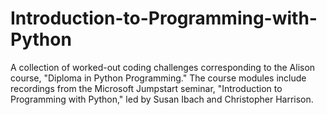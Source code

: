 # Introduction-to-Programming-with-Python
A collection of worked-out coding challenges corresponding to the Alison course, "Diploma in Python Programming." The course modules include recordings from the Microsoft Jumpstart seminar, "Introduction to Programming with Python," led by Susan Ibach and Christopher Harrison.
